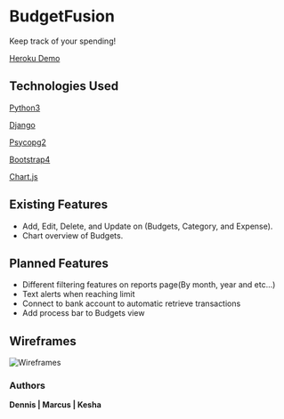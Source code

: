 # BudgetFusion

Keep track of your spending!

[Heroku Demo](https://budgetfusion.herokuapp.com/)

## Technologies Used
[Python3](https://www.python.org/download/releases/3.0/)

[Django](https://www.djangoproject.com/)

[Psycopg2](https://pypi.org/project/psycopg2/)

[Bootstrap4](https://getbootstrap.com/)

[Chart.js](https://www.chartjs.org/)


## Existing Features
* Add, Edit, Delete, and Update on (Budgets, Category, and Expense).
* Chart overview of Budgets.

## Planned Features
* Different filtering features on reports page(By month, year and etc...)
* Text alerts when reaching limit
* Connect to bank account to automatic retrieve transactions
* Add process bar to Budgets view

## Wireframes
![Wireframes](https://i.imgur.com/UHA3m8a.png)

### Authors
__Dennis | Marcus | Kesha__


